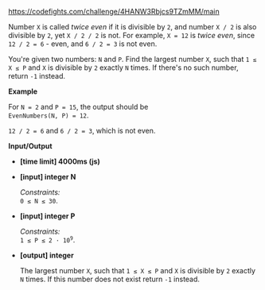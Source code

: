 https://codefights.com/challenge/4HANW3Rbjcs9TZmMM/main
<p>Number <code>X</code> is called <em>twice even</em> if it is divisible by <code>2</code>, and number <code>X / 2</code> is also divisible by <code>2</code>, yet <code>X / 2 / 2</code> is not. For example, <code>X = 12</code> is <em>twice even</em>, since <code>12 / 2 = 6</code> - even, and <code>6 / 2 = 3</code> is not even.</p>
<p>You're given two numbers: <code>N</code> and <code>P</code>. Find the largest number <code>X</code>, such that <code>1 ≤ X ≤ P</code> and <code>X</code> is divisible by <code>2</code> exactly <code>N</code> times. If there's no such number, return <code>-1</code> instead.</p>
<p><strong>Example</strong></p>
<p>For <code>N = 2</code> and <code>P = 15</code>, the output should be<br>
<code>EvenNumbers(N, P) = 12</code>.</p>
<p><code>12 / 2 = 6</code> and <code>6 / 2 = 3</code>, which is not even.</p>
<p><strong>Input/Output</strong></p>
<ul>
<li><strong>[time limit] 4000ms (js)</strong></li>
</ul>
<ul>
<li>
<p><strong>[input] integer N</strong></p>
<p><em>Constraints:</em><br>
<code>0 ≤ N ≤ 30</code>.</p>
</li>
<li>
<p><strong>[input] integer P</strong></p>
<p><em>Constraints:</em><br>
<code>1 ≤ P ≤ 2 · 10<sup>9</sup></code>.</p>
</li>
<li>
<p><strong>[output] integer</strong></p>
<p>The largest number <code>X</code>, such that <code>1 ≤ X ≤ P</code> and <code>X</code> is divisible by <code>2</code> exactly <code>N</code> times. If this number does not exist return <code>-1</code> instead.</p>
</li>
</ul>
